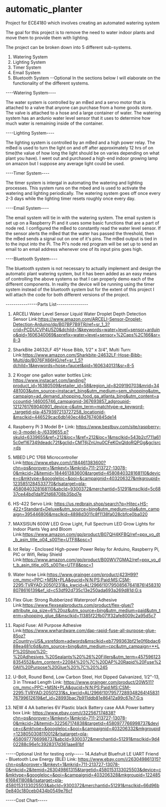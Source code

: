 # automatic_planter
Project for ECE4180 which involves creating an automated watering system 

The goal for this project is to remove the need to water indoor plants and move them to provide them with lighting. 

The project can be broken down into 5 different sub-systems.
  1. Watering System
  2. Lighting System
  3. Timer System
  4. Email System
  5. Bluetooth System --Optional
In the sections below I will elaborate on the functionality of the different systems.

----Watering System----

The water system is controlled by an mBed and a servo motor that is attached to a valve that anyone can purchase from a home goods store. The valve is attached to a hose and a large container of water. The watering system has an ardunio water level sensor that it uses to determine how much water is remaining inside of the container.

----Lighting System----

The lighting system is controlled by an mBed and a high power relay. The mBed is used to turn the light on and off after approximately 12 hrs of on time(the value of how long the light should be on varies depending on what plant you have). I went out and purchased a high-end indoor growing lamp on amazon but I suppose any average light could be used.

----Timer System----

The timer system is intergal in automating the watering and lighting processes. This system runs on the mbed and is used to activate the watering and lighting periodically. The watering system goes off once every 2-3 days while the lighting timer resets roughly once every day.

----Email System----

The email system will tie in with the watering system. The email system is set up on a Raspberry Pi and it uses some basic functions that are a part of node red. I configured the mBed to constantly read the water level sensor. If the sensor alerts the mBed that the water has passed the threshold, then the mBed sends a signal out on one of it's pins. The mBed output is tied in to the input into the Pi. The Pi's node red program will be set up to send an email to an email address whenever one of its input pins goes high.

----Bluetooth System----

The bluetooth system is not necessary to actually implement and design the automatic plant watering system, but it has been added as an easy means of controlling the above systems so that I can properly demo each of the different components. In reality the device will be running using the timer system instead of the bluetooth system but for the extent of this project I will attach the code for both different versions of the project.

----------------Parts List----------------
1. ARCELI Water Level Sensor Liquid Water Droplet Depth Detection Sensor
    Link:https://www.amazon.com/ARCELI-Sensor-Droplet-Detection-Arduino/dp/B07BP7B9TR/ref=sr_1_3?crid=PCDUCVP4U5Z0&dchild=1&keywords=water+level+sensor+arduino&qid=1606340069&sprefix=water+level+sensor+%2Caps%2C166&sr=8-3

2. SharkBite 24632LF 45° Hose Bibb, 1/2" x 3/4", Multi Turn: 
    Link:https://www.amazon.com/Sharkbite-24632LF-Hose-Bibb-Multi/dp/B076FX66HG/ref=sr_1_5?dchild=1&keywords=hose+faucet&qid=1606340131&sr=8-5
    
3. 2 Kroger one gallon water bottles
    Link: https://www.instacart.com/landing?product_id=16380509&retailer_id=58&region_id=8209190703&mrid=34481003&utm_source=instacart_bing&utm_medium=sem_shopping&utm_campaign=ad_demand_shopping_food_ga_atlanta_bing&utm_content=accountid-146005746_campaignid-367693857_adgroupid-1212761769040901_device-c&utm_term=matchtype-e_keyword-_targetid-pla-4579397213727258_locationid-&msclkid=446529cac6db140ec48d76740845de14
    
4. Raspberry Pi 3 Model B+
Link: https://www.bestbuy.com/site/raspberry-pi-3-model-b-/6339655.p?skuId=6339655&ref=212&loc=1&ref=212&loc=1&msclkid=543b2cf711a615c0ef167349deadc72f&gclid=CMT6jZnUnu0CFeKOxQIdoRQPGg&gclsrc=ds

5. MBED LPC 1768 Microcontroller
    Link:https://www.ebay.com/i/184461383600?chn=ps&norover=1&mkevt=1&mkrid=711-213727-13078-0&mkcid=2&itemid=184461383600&targetid=4580840328168110&device=c&mktype=&googleloc=&poi=&campaignid=403206327&mkgroupid=1235851284533770&rlsatarget=pla-4580840328168110&abcId=9300372&merchantid=51291&msclkid=5c6837ce44bd1da1f2fd68708b35bd7e
    
6. HS-422 Servo
    Link: https://us.redbrain.shop/search?q=Hitec+HS-422+Standard+Deluxe&utm_source=bing&utm_medium=pla&utm_campaign=395446806&msclkid=4898d3011c8f1138fa028cbfce0ba020

7. MAXSISUN 600W LED Grow Light, Full Spectrum LED Grow Lights for Indoor Plants Veg and Bloom
    Link:https://www.amazon.com/gp/product/B07QH4KFBQ/ref=ppx_yo_dt_b_asin_title_o04_s00?ie=UTF8&psc=1
   
8. Iot Relay - Enclosed High-power Power Relay for Arduino, Raspberry Pi, PIC or Wifi, Relay Shield
    Link:https://www.amazon.com/gp/product/B00WV7GMA2/ref=ppx_yo_dt_b_asin_title_o05_s00?ie=UTF8&psc=1

9. Water hose
    Link:https://www.grainger.com/product/423H99?cm_mmc=PPC:+MSN+PLA&gucid=N:N:PS:Paid:MS:CSM-2295:TVRYAD:20501231&s_kwcid=AL!2966!10!79508567641876!4583108078616139&ef_id=c53df92d735c13e250ada693a269d81d:G:s

10. Flex Glue: Strong Rubberized Waterproof Adhesive
    Link:https://www.flexsealproducts.com/product/flex-glue/?attribute_pa_size=6%20oz&utm_source=bing&utm_medium=paid&utm_term=shopping_glue_6&msclkid=11385f22fb071f32afe8009c2a95d5c7

11. Rapid Fuse: All Purpose Adhesive
    Link:https://www.wwhardware.com/dap-rapid-fuse-all-purpose-glue-85oz?zCountry=US&_vsrefdom=adwords&msclkid=eb7799363bf21e0f6bdac688ea481c6d&utm_source=bing&utm_medium=cpc&utm_campaign=**LP%20Shop%20-%20Adhesives,%20Sealants%20%26%20Fillers&utm_term=4575961238354552&utm_content=22084%20%7C%20DAP%20Rapid%20Fuse%20All%20Purpose%20Glue%20%7C%20%245

12. U-Bolt, Round Bend, Low Carbon Steel, Hot Dipped Galvanized, 1/2"-13, 3 in Thread Length
    Link: https://www.grainger.com/product/20W511?cm_mmc=PPC:+MSN+PLA&gucid=N:N:PS:Paid:MS:CSM-2295:TVRYAD:20501231&s_kwcid=AL!2966!10!79577289348264!4583176799612619&ef_id=28993bac7b911ddb81e86412a99c67e7:G:s

13. NEW 4 AA batteries 6V Plastic black Battery case AAA Power battery box
    Link: https://www.ebay.com/i/322567174838?chn=ps&norover=1&mkevt=1&mkrid=711-213727-13078-0&mkcid=2&itemid=322567174838&targetid=4580977766998737&device=c&mktype=&googleloc=&poi=&campaignid=403206332&mkgroupid=1238050308110012&rlsatarget=pla-4580977766998737&abcId=9300372&merchantid=51291&msclkid=9d402288c96e1c3928317d361aae81bf
    
-----Optional Unit for testing only-----
14.Adafruit Bluefruit LE UART Friend - Bluetooth Low Energy (BLE)
    Link: https://www.ebay.com/i/263049861315?chn=ps&norover=1&mkevt=1&mkrid=711-213727-13078-0&mkcid=2&itemid=263049861315&targetid=4580153133025503&device=c&mktype=&googleloc=&poi=&campaignid=403206328&mkgroupid=1224856168411808&rlsatarget=pla-4580153133025503&abcId=9300372&merchantid=51291&msclkid=66d96b0e840c180ceb0434b0549e76cf
    
-----Cost Chart-----


